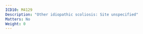 ```yaml
---
ICD10: M4129
Description: "Other idiopathic scoliosis: Site unspecified"
Matters: No
Weight: 0
---
```

